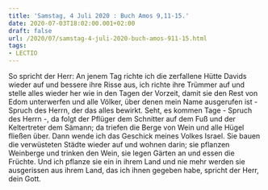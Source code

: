 ```yaml
---
title: 'Samstag, 4 Juli 2020 : Buch Amos 9,11-15.'
date: 2020-07-03T18:02:00.001+02:00
draft: false
url: /2020/07/samstag-4-juli-2020-buch-amos-911-15.html
tags: 
- LECTIO
---
```


So spricht der Herr: An jenem Tag richte ich die zerfallene Hütte Davids wieder auf und bessere ihre Risse aus, ich richte ihre Trümmer auf und stelle alles wieder her wie in den Tagen der Vorzeit, damit sie den Rest von Edom unterwerfen und alle Völker, über denen mein Name ausgerufen ist - Spruch des Herrn, der das alles bewirkt. Seht, es kommen Tage - Spruch des Herrn -, da folgt der Pflüger dem Schnitter auf dem Fuß und der Keltertreter dem Sämann; da triefen die Berge von Wein und alle Hügel fließen über. Dann wende ich das Geschick meines Volkes Israel. Sie bauen die verwüsteten Städte wieder auf und wohnen darin; sie pflanzen Weinberge und trinken den Wein, sie legen Gärten an und essen die Früchte. Und ich pflanze sie ein in ihrem Land und nie mehr werden sie ausgerissen aus ihrem Land, das ich ihnen gegeben habe, spricht der Herr, dein Gott.
